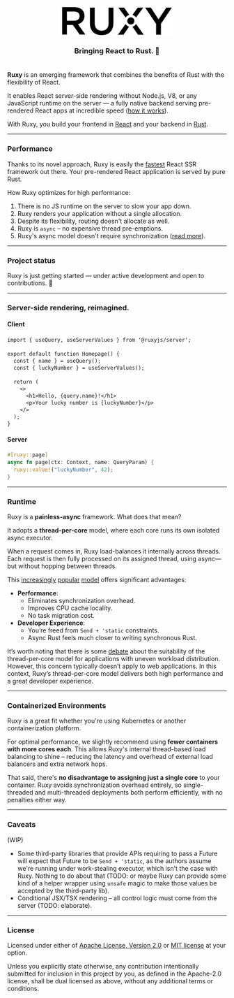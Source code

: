 <div align="center">
  <a href="https://ruxy.dev">
    <picture>
      <source media="(prefers-color-scheme: dark)" srcset="assets/logo/light/ruxy.svg">
      <img alt="Next.js logo" src="assets/logo/dark/ruxy.svg" height="64">
    </picture>
  </a>
  <div align="center">
    <h3>
      Bringing React to Rust. 🎉 <br /><br />
    </h3>
  </div>
</div>

**Ruxy** is an emerging framework that combines the benefits of Rust with the flexibility of React.

It enables React server-side rendering without Node.js, V8, or any JavaScript runtime on the server — a fully
native backend serving pre-rendered React apps at incredible speed ([how it works](ARCHITECTURE.md)).

With Ruxy, you build your frontend in [React](https://react.dev) and your backend in [Rust](https://rust-lang.org).

---

### Performance

Thanks to its novel approach, Ruxy is easily the  [fastest](BENCHMARKS.md) React SSR framework out there.
Your pre-rendered React application is served by pure Rust.

How Ruxy optimizes for high performance:
1. There is no JS runtime on the server to slow your app down.
2. Ruxy renders your application without a single allocation.
3. Despite its flexibility, routing doesn't allocate as well.
4. Ruxy is `async` – no expensive thread pre-emptions.
5. Ruxy's async model doesn't require synchronization ([read more](#Runtime)).

---

### Project status

Ruxy is just getting started — under active development and open to contributions. 🧱

---

### Server-side rendering, reimagined.

#### Client

```tsx
import { useQuery, useServerValues } from '@ruxyjs/server';

export default function Homepage() {
  const { name } = useQuery();
  const { luckyNumber } = useServerValues();

  return (
    <>
      <h1>Hello, {query.name}!</h1>
      <p>Your lucky number is {luckyNumber}</p>
    </>
  );
}
```

#### Server

```rust
#[ruxy::page]
async fn page(ctx: Context, name: QueryParam) {
  ruxy::value!("luckyNumber", 42);
}
```

---

### Runtime

Ruxy is a **painless-async** framework. What does that mean?

It adopts a **thread-per-core** model, where each core runs its own isolated async executor.

When a request comes in, Ruxy load-balances it internally across threads. Each request is then fully processed on its assigned thread, using async—but without hopping between threads.

This
[increasingly](https://maciej.codes/2022-06-09-local-async.html)
[popular](https://news.ycombinator.com/item?id=29500309)
[model](https://github.com/DataDog/glommio)
offers significant advantages:
- **Performance**:
  - Eliminates synchronization overhead.
  - Improves CPU cache locality.
  - No task migration cost.
- **Developer Experience**:
  - You’re freed from `Send + 'static` constraints.
  - Async Rust feels much closer to writing synchronous Rust.

It’s worth noting that there is some [debate](https://without.boats/blog/thread-per-core/) about the suitability of the thread-per-core model for applications with uneven workload distribution.
However, this concern typically doesn’t apply to web applications.
In this context, Ruxy’s thread-per-core model delivers both high performance and a great developer experience.

---

### Containerized Environments

Ruxy is a great fit whether you're using Kubernetes or another containerization platform.

For optimal performance, we slightly recommend using **fewer containers with more cores each**.
This allows Ruxy's internal thread-based load balancing to shine – reducing the latency and
overhead of external load balancers and extra network hops.

That said, there's **no disadvantage to assigning just a single core** to your container.
Ruxy avoids synchronization overhead entirely, so single-threaded and multi-threaded
deployments both perform efficiently, with no penalties either way.

---

### Caveats

(WIP)

- Some third-party libraries that provide APIs requiring to pass a Future will expect that Future to be `Send + 'static`, as the authors assume we're running under work-stealing executor, which isn't the case with Ruxy. Nothing to do about that (TODO: or maybe Ruxy can provide some kind of a helper wrapper using `unsafe` magic to make those values be accepted by the third-party lib).
- Conditional JSX/TSX rendering – all control logic must come from the server (TODO: elaborate).

---

### License


Licensed under either of [Apache License, Version 2.0](LICENSE-APACHE)
or [MIT license](LICENSE-MIT) at your option.

Unless you explicitly state otherwise, any contribution intentionally submitted
for inclusion in this project by you, as defined in the Apache-2.0 license, shall
be dual licensed as above, without any additional terms or conditions.
